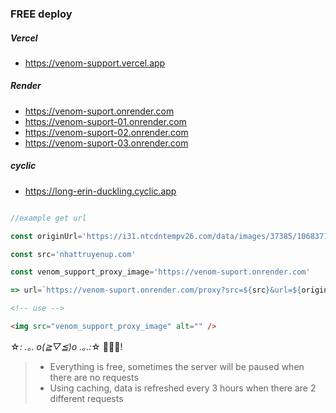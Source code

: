 ### FREE deploy

##### Vercel

- https://venom-support.vercel.app

##### Render

- https://venom-suport.onrender.com
- https://venom-suport-01.onrender.com
- https://venom-suport-02.onrender.com
- https://venom-suport-03.onrender.com

##### cyclic

- https://long-erin-duckling.cyclic.app

```javascript

//example get url

const originUrl='https://i31.ntcdntempv26.com/data/images/37385/1068371/001-0b251ba.jpg?data=nht'

const src='nhattruyenup.com'

const venom_support_proxy_image='https://venom-suport.onrender.com'

=> url=`https://venom-suport.onrender.com/proxy?src=${src}&url=${originUrl}`

```

```html
<!-- use -->

<img src="venom_support_proxy_image" alt="" />
```

☆*: .｡. o(≧▽≦)o .｡.:*☆ 🤖😵‍💫!

> - Everything is free, sometimes the server will be paused when there are no requests
> - Using caching, data is refreshed every 3 hours when there are 2 different requests
